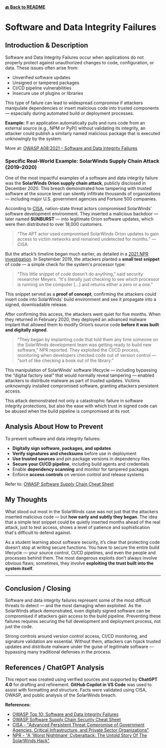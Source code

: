 #### [🔙 Back to README](../../README.md)


# Software and Data Integrity Failures

## Introduction & Description

Software and Data Integrity Failures occur when applications do not properly protect against unauthorized changes to code, configuration, or data. These issues often arise from:

- Unverified software updates
- Unsigned or tampered packages
- CI/CD pipeline vulnerabilities
- Insecure use of plugins or libraries

This type of failure can lead to widespread compromise if attackers manipulate dependencies or insert malicious code into trusted components — especially during automated build or deployment processes.

**Example:** If an application automatically pulls and runs code from an external source (e.g., NPM or PyPI) without validating its integrity, an attacker could publish a similarly named malicious package that is executed unknowingly by the system.

More at: [OWASP A08:2021 – Software and Data Integrity Failures](https://owasp.org/Top10/A08_2021-Software_and_Data_Integrity_Failures/)

### Specific Real-World Example: SolarWinds Supply Chain Attack (2019–2020)

One of the most impactful examples of a software and data integrity failure was the **SolarWinds Orion supply chain attack**, publicly disclosed in December 2020. This breach demonstrated how tampering with trusted software at the source level can silently infiltrate thousands of organizations — including major U.S. government agencies and Fortune 500 companies.

According to [CISA](https://www.cisa.gov/news-events/cybersecurity-advisories/aa20-352a), nation-state threat actors compromised SolarWinds’ software development environment. They inserted a malicious backdoor — later named **SUNBURST** — into legitimate Orion software updates, which were then distributed to over 18,000 customers.

> “The APT actor used compromised SolarWinds Orion updates to gain access to victim networks and remained undetected for months.” — CISA

But the attack’s timeline began much earlier, as detailed in a [2021 NPR investigation](https://www.npr.org/2021/04/16/985439655/a-worst-nightmare-cyberattack-the-untold-story-of-the-solarwinds-hack). In September 2019, the attackers planted a **small test snippet** of code — a simple check for the system's processor type:

> “This little snippet of code doesn't do anything,” said security researcher Meyers. “It's literally just checking to see which processor is running on the computer [...] and returns either a zero or a one.”

This snippet served as a **proof of concept**, confirming the attackers could insert code into SolarWinds' build environment and see it propagate into a signed, downloadable release.

After confirming this access, the attackers went quiet for five months. When they returned in February 2020, they deployed an advanced malware implant that allowed them to modify Orion’s source code **before it was built and digitally signed**.

> “They began by implanting code that told them any time someone on the SolarWinds development team was getting ready to build new software,” NPR reported. They exploited the CI/CD process, monitoring when developers checked code out of version control — “sort of like checking a book out of the library.”

This manipulation of SolarWinds' software lifecycle — including bypassing the “digital factory seal” that would normally reveal tampering — enabled attackers to distribute malware as part of trusted updates. Victims unknowingly installed compromised software, granting attackers persistent access.

This attack demonstrated not only a catastrophic failure in software integrity protections, but also the ease with which trust in signed code can be abused when the build pipeline is compromised at its root.


## Analysis About How to Prevent

To prevent software and data integrity failures:

- **Digitally sign software, packages, and updates**
- **Verify signatures and checksums** before use in deployment
- **Use trusted sources** and pin package versions in dependency files
- **Secure your CI/CD pipeline**, including build agents and credentials
- Enable **dependency scanning** and monitor for tampered packages
- Enforce **access controls** on version control and release systems

Refer to: [OWASP Software Supply Chain Cheat Sheet](https://cheatsheetseries.owasp.org/cheatsheets/Software_Supply_Chain_Security_Cheat_Sheet.html)

## My Thoughts

What stood out most in the SolarWinds case was not just that the attackers inserted malicious code — but **how early and subtly they began**. The idea that a simple test snippet could be quietly inserted months ahead of the real attack, just to test access, shows a level of patience and sophistication that's difficult to defend against.

As a student learning about software security, it’s clear that protecting code doesn’t stop at writing secure functions. You have to secure the entire build lifecycle — your source control, CI/CD pipelines, and even the people and processes behind them. The most dangerous exploits don’t always involve obvious flaws; sometimes, they involve **exploiting the trust built into the system itself**.

---

## Conclusion / Closing

Software and data integrity failures represent some of the most difficult threats to detect — and the most damaging when exploited. As the SolarWinds attack demonstrated, even digitally signed software can be compromised if attackers gain access to the build pipeline. Preventing these failures requires securing the full development and deployment process, not just the code.

Strong controls around version control access, CI/CD monitoring, and signature validation are essential. Without them, attackers can hijack trusted updates and distribute malware under the guise of legitimate software — bypassing many traditional defenses in the process.


## References / ChatGPT Analysis

This report was created using verified sources and supported by **ChatGPT 4.0** for drafting and refinement. **GitHub Copilot in VS Code** was used to assist with formatting and structure. Facts were validated using CISA, OWASP, and public analysis of the SolarWinds breach.

**References:**

- [OWASP Top 10: Software and Data Integrity Failures](https://owasp.org/Top10/A08_2021-Software_and_Data_Integrity_Failures/)
- [OWASP Software Supply Chain Security Cheat Sheet](https://cheatsheetseries.owasp.org/cheatsheets/Software_Supply_Chain_Security_Cheat_Sheet.html)
- [CISA - "Advanced Persistent Threat Compromise of Government Agencies, Critical Infrastructure, and Private Sector Organizations"](https://www.cisa.gov/news-events/cybersecurity-advisories/aa20-352a)
- [NPR - "A 'Worst Nightmare' Cyberattack: The Untold Story Of The SolarWinds Hack"](https://www.npr.org/2021/04/16/985439655/a-worst-nightmare-cyberattack-the-untold-story-of-the-solarwinds-hack)

